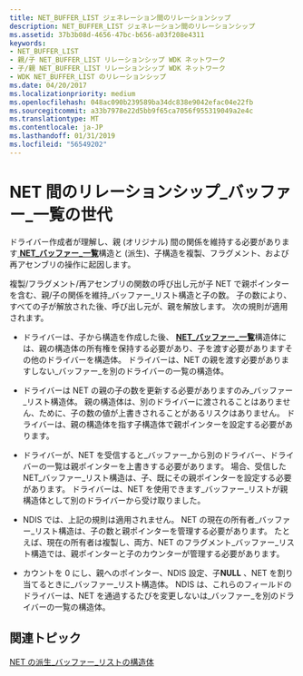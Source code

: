 ```yaml
---
title: NET_BUFFER_LIST ジェネレーション間のリレーションシップ
description: NET_BUFFER_LIST ジェネレーション間のリレーションシップ
ms.assetid: 37b3b08d-4656-47bc-b656-a03f208e4311
keywords:
- NET_BUFFER_LIST
- 親/子 NET_BUFFER_LIST リレーションシップ WDK ネットワーク
- 子/親 NET_BUFFER_LIST リレーションシップ WDK ネットワーク
- WDK NET_BUFFER_LIST のリレーションシップ
ms.date: 04/20/2017
ms.localizationpriority: medium
ms.openlocfilehash: 048ac090b239589ba34dc838e9042efac04e22fb
ms.sourcegitcommit: a33b7978e22d5bb9f65ca7056f955319049a2e4c
ms.translationtype: MT
ms.contentlocale: ja-JP
ms.lasthandoff: 01/31/2019
ms.locfileid: "56549202"
---
```

# <a name="relationships-between-netbufferlist-generations"></a>NET 間のリレーションシップ\_バッファー\_一覧の世代





ドライバー作成者が理解し、親 (オリジナル) 間の関係を維持する必要があります[ **NET\_バッファー\_一覧**](https://msdn.microsoft.com/library/windows/hardware/ff568388)構造と (派生)、子構造を複製、フラグメント、および再アセンブリの操作に起因します。

複製/フラグメント/再アセンブリの関数の呼び出し元が子 NET で親ポインターを含む、親/子の関係を維持\_バッファー\_リスト構造と子の数。 子の数により、すべての子が解放された後、呼び出し元が、親を解放します。 次の規則が適用されます。

-   ドライバーは、子から構造を作成した後、 [ **NET\_バッファー\_一覧**](https://msdn.microsoft.com/library/windows/hardware/ff568388)構造体には、親の構造体の所有権を保持する必要があり、子を渡す必要がありますその他のドライバーを構造体。 ドライバーは、NET の親を渡す必要がありますしない\_バッファー\_を別のドライバーの一覧の構造体。

-   ドライバーは NET の親の子の数を更新する必要がありますのみ\_バッファー\_リスト構造体。 親の構造体は、別のドライバーに渡されることはありません、ために、子の数の値が上書きされることがあるリスクはありません。 ドライバーは、親の構造体を指す子構造体で親ポインターを設定する必要があります。

-   ドライバーが、NET を受信すると\_バッファー\_から別のドライバー、ドライバーの一覧は親ポインターを上書きする必要があります。 場合、受信した NET\_バッファー\_リスト構造は、子、既にその親ポインターを設定する必要があります。 ドライバーは、NET を使用できます\_バッファー\_リストが親構造体として別のドライバーから受け取りました。

-   NDIS では、上記の規則は適用されません。 NET の現在の所有者\_バッファー\_リスト構造は、子の数と親ポインターを管理する必要があります。 たとえば、現在の所有者は複製し、両方、NET のフラグメント\_バッファー\_リスト構造では、親ポインターと子のカウンターが管理する必要があります。

-   カウントを 0 にし、親へのポインター、NDIS 設定、子**NULL** 、NET を割り当てるときに\_バッファー\_リスト構造体。 NDIS は、これらのフィールドのドライバーは、NET を通過するたびを変更しないは\_バッファー\_を別のドライバーの一覧の構造体。

## <a name="related-topics"></a>関連トピック


[NET の派生\_バッファー\_リストの構造体](derived-net-buffer-list-structures.md)

 

 






